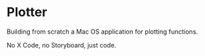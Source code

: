 # Plotter

Building from scratch a Mac OS application for plotting functions.

No X Code, no Storyboard, just code.